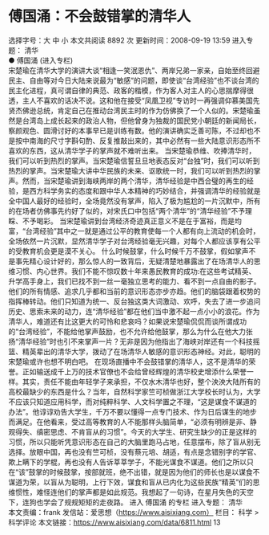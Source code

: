 # 傅国涌：不会鼓错掌的清华人

选择字号：大 中 小   本文共阅读 8892 次 更新时间：2008-09-19 13:59
进入专题： 清华  
● 傅国涌 (进入专栏)  
宋楚瑜在清华大学的演讲大谈“相逢一笑泯恩仇”、两岸兄弟一家亲，自始至终回避民主、自由等对今日大陆来说最为“敏感”的问题，即使谈“台湾经验”也不谈台湾的民主化进程，真可谓自律的典范、政客的楷模，作为客人对主人的心思揣摩得很透，主人不喜欢的话决不说。这和他在接受“凤凰卫视”专访时一再强调仰慕美国先贤杰佛逊总统，肯定自己在推动台湾民主时的作为仿佛换了一个人似的。宋楚瑜虽然是台湾岛上成长起来的政治人物，但他曾身为独裁的国民党小朝廷的新闻局长，察颜观色、圆滑讨好的本事早已是训练有数。他的演讲确实乏善可陈，不过却也不是按中南海的尺寸字斟句酌、反复推敲出来的，其中必然有一些大陆意识形态所不喜欢的东西，这从清华学子的掌声就不难听出来。
当宋楚瑜恭维、吹捧清华时，我们可以听到热烈的掌声。当宋楚瑜信誓旦旦地表态反对“台独”时，我们可以听到热烈的掌声。当宋楚瑜大讲中华民族的未来、讴歌统一时，我们可以听到热烈的掌声。然而，当宋楚瑜讲到海峡两岸的两个清华，清华经验是中西合璧的再生的经验，是西方科学务实的态度和跟中华人本精神的巧妙结合，并强调清华的经验就是全中国人最好的经验时，全场竟然没有掌声，陷入了极为尴尬的一片沉默中，所有的在场者仿佛事先约好了似的，对宋氏口中包括“两个清华”的“清华经验”不予理睬、不予喝彩。
当宋楚瑜讲到台湾经济奇迹真正意义不是在于富裕，而是均富，“台湾经验”其中之一就是通过公平的教育使每一个人都有向上流动的机会时，全场依然一片沉默，显然清华学子对台湾经验毫无兴趣，对每个人都应该享有公平的受教育机会更是漠不关心。
什么时候鼓掌，什么时候千万不鼓掌，假如掌声不是事先精心设计好的，那么惊人的一致背后，无疑清楚地暴露出了在场清华人的思维习惯、内心世界。我们不能不惊叹数十年来愚民教育的成功:在这些考试精英、升学高手身上，我们已找不到一丝一毫独立思考的能力、看不到一点自由的影子。他们的所有情感、追求几乎都和当前的意识形态亦步亦趋。他们的脑袋跟着权势的指挥棒转动。他们只知道为统一、反台独这类大词激动、欢呼，失去了进一步追问历史、思索未来的动力，连“清华经验”都在他们当中激不起一点小小的浪花。作为清华人，难道还有比这更大的可怜和悲哀吗？如果说宋楚瑜侃侃而谈所谓成功的“台湾经验”，不能给他掌声鼓励，也不允许给他鼓掌，那么为什么在他大力张扬“清华经验”时也引不来掌声一片？无非是因为他指出了海峡对岸还有一个科技摇篮、精英辈出的清华大学，拨动了在场清华人敏感的意识形态神经。对此，聪明的宋楚瑜或许也想不明白吧。
在现场直播中不会鼓错掌的清华人，这不是清华的荣誉。正如输送成千上万的技术官僚也不会给曾经辉煌的清华校史增添什么荣誉一样。其实，责任不能由年轻学子来承担，不仅水木清华也好，整个泱泱大陆所有的高校最缺少的东西是什么？当年，自然科学家竺可桢做浙江大学校长时认为，大学不应该只知道应用科学，而对纯粹科学、人文科学置之不理，“这是谋食不谋道的办法”。他谆谆劝告大学生，千万不要以懂得一点专门技术、作为日后谋生的地步而满足。在他看来，受过高等教育的人不能那样头脑简单，“必须有明辨是非、静观得失、缜密思虑、不肯盲从的习惯”。今天的大学生、研究生缺少的正是这样的习惯，所以只能听凭意识形态在自己的大脑里跑马占地，任意摆布，除了盲从别无选择。放眼中国，再也没有竺可桢，没有蔡元培、胡适，有点是念错别字的学官、欺上瞒下的学棍，再也没有人告诉莘莘学子，不能光谋食不谋道。他们之所以只在“该”鼓掌的时候鼓掌，按部就班，绝不出错，就是因为他们的师长也是以谋食不谋道为荣，以盲从为聪明，上行下效，谋食和盲从已内化为这些民族“精英”们的思维惯性，难怪连他们的掌声都是如此规范。我想起了一句诗，在星月失色的天空下，连狗也学会了规规矩矩的走夜路。
进入 傅国涌 的专栏     进入专题： 清华  
本文责编：frank
发信站：爱思想（https://www.aisixiang.com）
栏目： 科学 > 科学评论
本文链接：https://www.aisixiang.com/data/6811.html
13